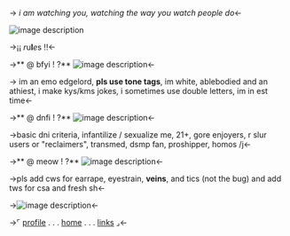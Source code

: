-> *i am watching you, watching the way you watch people do*<-

![image description](https://cdn.discordapp.com/attachments/1024530118909100043/1028041234914230362/IMG_0966.jpg) 

->¡¡ *r*u**l***e*s !!<-

->** @ bfyi ! ?** ![image description](https://cdn.discordapp.com/attachments/1024530118909100043/1028211798970728549/IMG_1008.gif)<-                     

-> im an emo edgelord, **pls use tone tags**, im white, ablebodied and an athiest, i make kys/kms jokes, 
i sometimes use double letters, im in est time<-

->** @ dnfi ! ?** ![image description](https://cdn.discordapp.com/attachments/1024530118909100043/1028217591724003348/IMG_1009.gif)<-

->basic dni criteria, infantilize / sexualize me, 21+, gore enjoyers, r slur users or "reclaimers", transmed, dsmp fan, proshipper, homos /j<-

->** @ meow ! ?** ![image description](https://cdn.discordapp.com/attachments/1024530118909100043/1028373085574926456/IMG_1010.gif)<-

->pls add cws for earrape, eyestrain, **veins**, and tics (not the bug) and add tws for csa and fresh sh<-

->![image description](https://cdn.discordapp.com/attachments/1024530118909100043/1028373050976129104/IMG_0975.gif)<-

->⌜ [profile](https://rentry.co/79md2) . . . [home](https://rentry.co/meowss) . . . [links](https://rentry.co/tar6o) ⌟<-